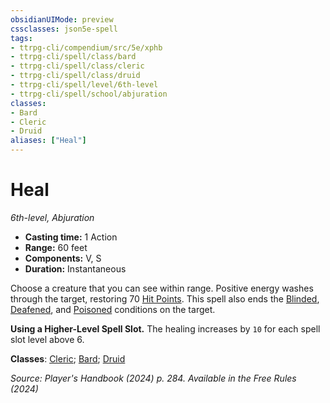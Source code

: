 ```yaml
---
obsidianUIMode: preview
cssclasses: json5e-spell
tags:
- ttrpg-cli/compendium/src/5e/xphb
- ttrpg-cli/spell/class/bard
- ttrpg-cli/spell/class/cleric
- ttrpg-cli/spell/class/druid
- ttrpg-cli/spell/level/6th-level
- ttrpg-cli/spell/school/abjuration
classes:
- Bard
- Cleric
- Druid
aliases: ["Heal"]
---
```

# Heal
*6th-level, Abjuration*  


- **Casting time:** 1 Action
- **Range:** 60 feet
- **Components:** V, S
- **Duration:** Instantaneous

Choose a creature that you can see within range. Positive energy washes through the target, restoring 70 [Hit Points](3-Mechanics/CLI/rules/variant-rules/hit-points-xphb.md). This spell also ends the [Blinded](3-Mechanics/CLI/rules/conditions.md#Blinded), [Deafened](3-Mechanics/CLI/rules/conditions.md#Deafened), and [Poisoned](3-Mechanics/CLI/rules/conditions.md#Poisoned) conditions on the target.

**Using a Higher-Level Spell Slot.** The healing increases by `10` for each spell slot level above 6.

**Classes**: [Cleric](3-Mechanics/CLI/lists/list-spells-classes-cleric.md); [Bard](3-Mechanics/CLI/lists/list-spells-classes-bard.md); [Druid](3-Mechanics/CLI/lists/list-spells-classes-druid.md)

*Source: Player's Handbook (2024) p. 284. Available in the Free Rules (2024)*